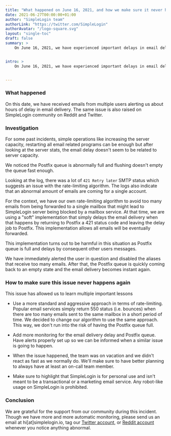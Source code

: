 ```yaml
---
title: "What happened on June 16, 2021, and how we make sure it never happens again"
date: 2021-06-27T00:00:00+01:00
author: "SimpleLogin team"
authorLink: "https://twitter.com/SimpleLogin"
authorAvatar: "/logo-square.svg"
layout: "single-toc"
draft: false
summary: >
    On June 16, 2021, we have experienced important delays in email delivery that has caused several issues. We are deeply sorry for this incident. Here's what happened, the investigation, and how to prevent this incident from happening again in the future.


intro: >
    On June 16, 2021, we have experienced important delays in email delivery that has caused several issues. We are deeply sorry for this incident. Here's what happened, the investigation, and how to prevent this incident from happening again in the future.


---
```


### What happened

On this date, we have received emails from multiple users alerting us about hours of delay in email delivery. The same issue is also raised on SimpleLogin community on Reddit and Twitter.

### Investigation

For some past incidents, simple operations like increasing the server capacity, restarting all email related programs can be enough but after looking at the server stats, the email delay doesn't seem to be related to server capacity.

We noticed the Postfix queue is abnormally full and flushing doesn't empty the queue fast enough.

Looking at the log, there was a lot of `421 Retry later` SMTP status which suggests an issue with the rate-limiting algorithm. The logs also indicate that an abnormal amount of emails are coming for a single account.

For the context, we have our own rate-limiting algorithm to avoid too many emails from being forwarded to a single mailbox that might lead to SimpleLogin server being blocked by a mailbox service. At that time, we are using a "soft" implementation that simply delays the email delivery when that happens by returning to Postfix a 421 status code and leaving the delay job to Postfix. This implementation allows all emails will be eventually forwarded.

This implementation turns out to be harmful in this situation as Postfix queue is full and delays by consequent other users messages.

We have immediately alerted the user in question and disabled the aliases that receive too many emails. After that, the Postfix queue is quickly coming back to an empty state and the email delivery becomes instant again.

### How to make sure this issue never happens again

This issue has allowed us to learn multiple important lessons

- Use a more standard and aggressive approach in terms of rate-limiting. Popular email services simply return 550 status (i.e. bounces) when there are too many emails sent to the same mailbox in a short period of time. We decided to change our algorithm to use the same approach. This way, we don't run into the risk of having the Postfix queue full.

- Add more monitoring for the email delivery delay and Postfix queue. Have alerts properly set up so we can be informed when a similar issue is going to happen.

- When the issue happened, the team was on vacation and we didn't react as fast as we normally do. We'll make sure to have better planning to always have at least an on-call team member.

- Make sure to highlight that SimpleLogin is for personal use and isn't meant to be a transactional or a marketing email service. Any robot-like usage on SimpleLogin is prohibited.

### Conclusion

We are grateful for the support from our community during this incident. Though we have more and more automatic monitoring, please send us an email at hi[at]simplelogin.io, tag our [Twitter account](https://twitter.com/SimpleLogin), or [Reddit account](https://www.reddit.com/user/RealSimplelogin/) whenever you notice anything abnormal.





